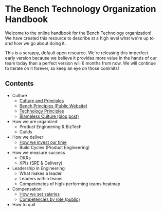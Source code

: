 # The Bench Technology Organization Handbook

Welcome to the online handbook for the Bench Technology organization! We have created this resource to describe at a high level what we're up to and how we go about doing it.

This is a scrappy, default open resource. We're releasing this imperfect early version because we believe it provides more value in the hands of our team today than a perfect version will 6 months from now. We will continue to iterate on it forever, so keep an eye on those commits!

## Contents

- Culture
  - [Culture and Principles](culture-and-principles.md)
  - [Bench Principles (Public Website)](https://bench.co/go/culture)
  - [Technology Principles](technology-principles.md)
  - [Blameless Culture (blog post)](https://medium.com/bench-engineering/breaking-good-55fed1d81aac)
- How we are organized
  - Product Engineering & BizTech
  - Guilds
- How we deliver
  - [How we invest our time](how-we-invest-our-time.md)
  - Build Cycles (Product Engineering)
- How we measure success
  - OKRs
  - KPIs (SRE & Delivery)
- Leadership in Engineering
  - What makes a leader
  - Leaders within teams
  - Competencies of high-performing teams heatmap
- Compensation
  - [How we set salaries](how-we-set-salaries.md)
  - [Competencies by role (public)](https://docs.google.com/spreadsheets/d/1rV2q8TJaY8gHhuAhXaHBLJdld3XLdJG-UbL706SkCAY/edit#gid=221997572)
- How to quit

